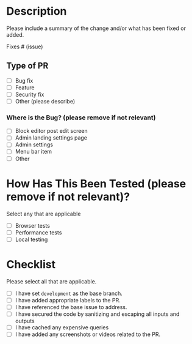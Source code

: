 # Description

Please include a summary of the change and/or what has been fixed or added.

Fixes # (issue)

## Type of PR

- [ ] Bug fix
- [ ] Feature
- [ ] Security fix
- [ ] Other (please describe)

### Where is the Bug? (please remove if not relevant)

- [ ] Block editor post edit screen
- [ ] Admin landing settings page
- [ ] Admin settings
- [ ] Menu bar item
- [ ] Other

# How Has This Been Tested (please remove if not relevant)?

Select any that are applicable

- [ ] Browser tests
- [ ] Performance tests
- [ ] Local testing

# Checklist

Please select all that are applicable.

- [ ] I have set `development` as the base branch.
- [ ] I have added appropriate labels to the PR.
- [ ] I have referenced the base issue to address.
- [ ] I have secured the code by sanitizing and escaping all inputs and outputs
- [ ] I have cached any expensive queries
- [ ] I have added any screenshots or videos related to the PR.
